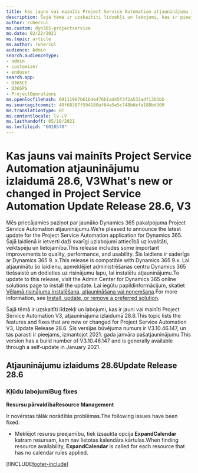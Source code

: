 ```yaml
---
title: Kas jauns vai mainīts Project Service Automation atjauninājumu izlaidumā 28.6, labojumfails, V3
description: Šajā tēmā ir uzskaitīti līdzekļi un labojumi, kas ir pieejami Project Service Automation, labojumfails 28.6, V3.
author: ruhercul
ms.custom: dyn365-projectservice
ms.date: 02/22/2021
ms.topic: article
ms.author: ruhercul
audience: Admin
search.audienceType:
- admin
- customizer
- enduser
search.app:
- D365CE
- D365PS
- ProjectOperations
ms.openlocfilehash: 09111967b61bde476b1ad45f3f2a532adf13b5bb
ms.sourcegitcommit: 40f68387f594180af64a5e5c748b6efa188bd300
ms.translationtype: HT
ms.contentlocale: lv-LV
ms.lasthandoff: 05/10/2021
ms.locfileid: "6010570"
---
```

# <a name="whats-new-or-changed-in-project-service-automation-update-release-286-v3"></a><span data-ttu-id="1e487-103">Kas jauns vai mainīts Project Service Automation atjauninājumu izlaidumā 28.6, V3</span><span class="sxs-lookup"><span data-stu-id="1e487-103">What's new or changed in Project Service Automation Update Release 28.6, V3</span></span>

<span data-ttu-id="1e487-104">Mēs priecājamies paziņot par jaunāko Dynamics 365 pakalpojuma Project Service Automation atjauninājumu.</span><span class="sxs-lookup"><span data-stu-id="1e487-104">We’re pleased to announce the latest update for the Project Service Automation application for Dynamics 365.</span></span> <span data-ttu-id="1e487-105">Šajā laidienā ir ietverti daži svarīgi uzlabojumi attiecībā uz kvalitāti, veiktspēju un lietojamību.</span><span class="sxs-lookup"><span data-stu-id="1e487-105">This release includes some important improvements to quality, performance, and usability.</span></span> <span data-ttu-id="1e487-106">Šis laidiens ir saderīgs ar Dynamics 365 9. x.</span><span class="sxs-lookup"><span data-stu-id="1e487-106">This release is compatible with Dynamics 365 9.x.</span></span> <span data-ttu-id="1e487-107">Lai atjauninātu šo laidienu, apmeklējiet administrēšanas centru Dynamics 365 tiešsaistē un dodieties uz risinājumu lapu, lai instalētu atjauninājumu.</span><span class="sxs-lookup"><span data-stu-id="1e487-107">To update to this release, visit the Admin Center for Dynamics 365 online solutions page to install the update.</span></span> <span data-ttu-id="1e487-108">Lai iegūtu papildinformācijum, skatiet [Vēlamā risinājuma instalēšana, atjaunināšana vai noņemšana](/power-platform/admin/install-remove-preferred-solution).</span><span class="sxs-lookup"><span data-stu-id="1e487-108">For more information, see [Install, update, or remove a preferred solution](/power-platform/admin/install-remove-preferred-solution).</span></span>

<span data-ttu-id="1e487-109">Šajā tēmā ir uzskaitīti līdzekļi un labojumi, kas ir jauni vai mainīti Project Service Automation V3, atjauninājuma izlaidumā 28.6.</span><span class="sxs-lookup"><span data-stu-id="1e487-109">This topic lists the features and fixes that are new or changed for Project Service Automation V3, Update Release 28.6.</span></span> <span data-ttu-id="1e487-110">Šīs versijas būvējuma numurs ir V3.10.46.147, un tas parasti ir pieejams, izmantojot 2021. gada janvāra pašatjauninājumu.</span><span class="sxs-lookup"><span data-stu-id="1e487-110">This version has a build number of V3.10.46.147 and is generally available through a self-update in January 2021.</span></span>

## <a name="update-release-286"></a><span data-ttu-id="1e487-111">Atjauninājumu izlaidums 28.6</span><span class="sxs-lookup"><span data-stu-id="1e487-111">Update Release 28.6</span></span>

### <a name="bug-fixes"></a><span data-ttu-id="1e487-112">Kļūdu labojumi</span><span class="sxs-lookup"><span data-stu-id="1e487-112">Bug fixes</span></span>


<span data-ttu-id="1e487-113">**Resursu pārvaldība**</span><span class="sxs-lookup"><span data-stu-id="1e487-113">**Resource Management**</span></span>

<span data-ttu-id="1e487-114">Ir novērstas tālāk norādītās problēmas.</span><span class="sxs-lookup"><span data-stu-id="1e487-114">The following issues have been fixed:</span></span>

- <span data-ttu-id="1e487-115">Meklējot resursu pieejamību, tiek izsaukta opcija **ExpandCalendar** katram resursam, kam nav lietotas kalendāra kārtulas.</span><span class="sxs-lookup"><span data-stu-id="1e487-115">When finding resource availability, **ExpandCalendar** is called for each resource that has no calendar rules applied.</span></span>


[!INCLUDE[footer-include](../includes/footer-banner.md)]